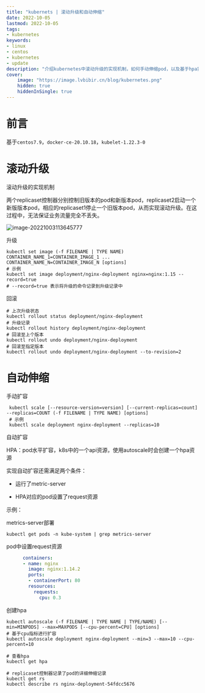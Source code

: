 ```yaml
---
title: "kubernets | 滚动升级和自动伸缩" 
date: 2022-10-05
lastmod: 2022-10-05
tags: 
- kubernetes
keywords:
- linux
- centos
- kubernetes
- update
description: "介绍kubernetes中滚动升级的实现机制，如何手动伸缩pod，以及基于hpa实现自动伸缩" 
cover:
    image: "https://image.lvbibir.cn/blog/kubernetes.png"
    hidden: true
    hiddenInSingle: true 
---
```

# 前言

基于`centos7.9`，`docker-ce-20.10.18`，`kubelet-1.22.3-0`

# 滚动升级

滚动升级的实现机制

两个replicaset控制器分别控制旧版本的pod和新版本pod，replicaset2启动一个新版版本pod，相应的replicaset1停止一个旧版本pod，从而实现滚动升级。在这过程中，无法保证业务流量完全不丢失。

![image-20221003113645777](https://image.lvbibir.cn/blog/image-20221003113645777.png)



升级

```
kubectl set image (-f FILENAME | TYPE NAME) CONTAINER_NAME_1=CONTAINER_IMAGE_1 ... CONTAINER_NAME_N=CONTAINER_IMAGE_N [options]
# 示例
kubectl set image deployment/nginx-deployment nginx=nginx:1.15 --record=true
# --record=true 表示将升级的命令记录到升级记录中
```

回滚

```
# 上次升级状态
kubectl rollout status deployment/nginx-deployment
# 升级记录
kubectl rollout history deployment/nginx-deployment
# 回滚至上个版本
kubectl rollout undo deployment/nginx-deployment
# 回滚至指定版本
kubectl rollout undo deployment/nginx-deployment --to-revision=2
```

# 自动伸缩

手动扩容

```
 kubectl scale [--resource-version=version] [--current-replicas=count] --replicas=COUNT (-f FILENAME | TYPE NAME) [options]
 # 示例
 kubectl scale deployment nginx-deployment --replicas=10
```

自动扩容

HPA：pod水平扩容，k8s中的一个api资源，使用autoscale时会创建一个hpa资源

实现自动扩容还需满足两个条件：

- 运行了metric-server

- HPA对应的pod设置了request资源

示例：

metrics-server部署

```
kubectl get pods -n kube-system | grep metrics-server
```

pod中设置request资源

```yaml
      containers:
      - name: nginx
        image: nginx:1.14.2
        ports:
        - containerPort: 80
        resources:
          requests:
            cpu: 0.3
```

创建hpa


```
kubectl autoscale (-f FILENAME | TYPE NAME | TYPE/NAME) [--min=MINPODS] --max=MAXPODS [--cpu-percent=CPU] [options]
# 基于cpu指标进行扩容
kubectl autoscale deployment nginx-deployment --min=3 --max=10 --cpu-percent=10

# 查看hpa
kubectl get hpa

# replicaset控制器记录了pod的详细伸缩记录
kubectl get rs
kubectl describe rs nginx-deployment-54fdcc5676
```
